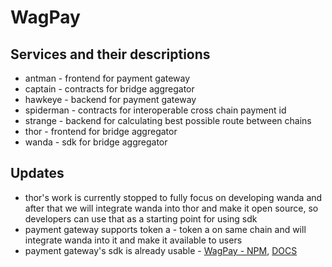 # WagPay

## Services and their descriptions

- antman - frontend for payment gateway
- captain - contracts for bridge aggregator
- hawkeye - backend for payment gateway
- spiderman - contracts for interoperable cross chain payment id
- strange - backend for calculating best possible route between chains
- thor - frontend for bridge aggregator
- wanda - sdk for bridge aggregator

## Updates

- thor's work is currently stopped to fully focus on developing wanda and after that we will integrate wanda into thor and make it open source, so developers can use that as a starting point for using sdk
- payment gateway supports token a - token a on same chain and will integrate wanda into it and make it available to users
- payment gateway's sdk is already usable - [WagPay - NPM](https://www.npmjs.com/package/wagpay), [DOCS](https://sk1122.gitbook.io/wagpay/quick-start)
